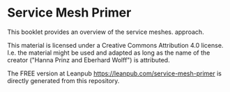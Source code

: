 # Service Mesh Primer

This booklet provides an overview of the service meshes.
approach. 

This material is licensed under a Creative Commons Attribution 4.0
license. I.e. the material might be used and adapted as long as the
name of the creator ("Hanna Prinz and Eberhard Wolff") is attributed.

The FREE version at
Leanpub <https://leanpub.com/service-mesh-primer> is directly
generated from this repository.
